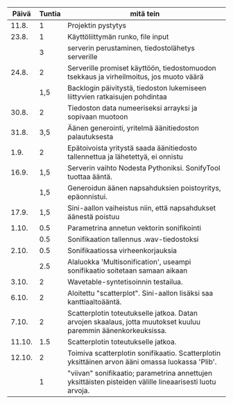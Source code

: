 Päivä | Tuntia | mitä tein
------|--------|-----------
11.8. | 1 | Projektin pystytys
23.8. | 1 | Käyttöliittymän runko, file input
    | 3 | serverin perustaminen, tiedostolähetys serverille
24.8. | 2 | Serverille promiset käyttöön, tiedostomuodon tsekkaus ja virheilmoitus, jos muoto väärä
     | 1,5 | Backlogin päivitystä, tiedoston lukemiseen liittyvien ratkaisujen pohdintaa
30.8. | 2 | Tiedoston data numeeriseksi arrayksi ja sopivaan muotoon
31.8. | 3,5 | Äänen generointi, yritelmä äänitiedoston palautuksesta
1.9. | 2 | Epätoivoista yritystä saada äänitiedosto tallennettua ja lähetettyä, ei onnistu
16.9. | 1,5 | Serverin vaihto Nodesta Pythoniksi. SonifyTool tuottaa ääntä.
      | 1,5 | Generoidun äänen napsahduksien poistoyritys, epäonnistui.
17.9. | 1,5 | Sini-aallon vaiheistus niin, että napsahdukset äänestä poistuu
1.10. | 0.5 | Parametrina annetun vektorin sonifikointi 
      | 0.5 | Sonifikaation tallennus .wav-tiedostoksi
2.10. | 0.5 | Sonifikaatiossa virheenkorjauksia
      | 2.5 | Alaluokka 'Multisonification', useampi sonifikaatio soitetaan samaan aikaan
3.10. | 2 | Wavetable-syntetisoinnin testailua.
6.10. | 2 | Aloitettu "scatterplot". Sini-aallon lisäksi saa kanttiaaltoääntä.
7.10. | 2 | Scatterplotin toteutukselle jatkoa. Datan arvojen skaalaus, jotta muutokset kuuluu paremmin äänenkorkeuksissa.
11.10. | 1.5 | Scatterplotin toteutukselle jatkoa.
12.10. | 2 | Toimiva scatterplotin sonifikaatio. Scatterplotin yksittäinen arvon ääni omassa luokassa 'Plib'.
       | 1 | "viivan" sonifikaatio; parametrina annettujen yksittäisten pisteiden välille lineaarisesti luotu arvoja.
